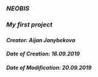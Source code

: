 #### <h3><p align = "left"><i> <b>NEOBIS<b/><i><p/><h3/>

#### <h3><p align = "left"><i> <b>My first project<b/><i/><h3/>

#### Creator: Aijan Janybekova

#### Date of Creation: 16.09.2019

#### Date of Modification: 20.09.2019
  



<p align = "center"><imd scr="img.jpg" alt="soprry" height="400"/><p/>
